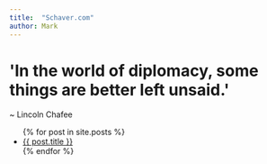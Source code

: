 ```yaml
---
title:  "Schaver.com"
author: Mark
---
```


# 'In the world of diplomacy, some things are better left unsaid.'

~ Lincoln Chafee

<ul>
  {% for post in site.posts %}
    <li>
      <a href="{{ post.url }}">{{ post.title }}</a>
    </li>
  {% endfor %}
</ul>